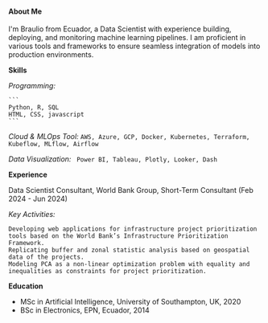 #### About Me

I'm Braulio from Ecuador, a Data Scientist with experience building, deploying, and monitoring machine learning pipelines. I am proficient in various tools and frameworks to ensure seamless integration of models into production environments.

**Skills**

_Programming:_ 

    ```
    Python, R, SQL
    HTML, CSS, javascript
    ```
    
_Cloud & MLOps Tool:_ ```
AWS, Azure, GCP,
Docker, Kubernetes, Terraform, Kubeflow, MLflow, Airflow ```

_Data Visualization:_ ``` Power BI, Tableau, Plotly, Looker, Dash```
     
**Experience**

Data Scientist Consultant, World Bank Group, Short-Term Consultant (Feb 2024 - Jun 2024)

_Key Activities:_ 
```
Developing web applications for infrastructure project prioritization tools based on the World Bank’s Infrastructure Prioritization Framework.
Replicating buffer and zonal statistic analysis based on geospatial data of the projects.
Modeling PCA as a non-linear optimization problem with equality and inequalities as constraints for project prioritization.
```

**Education**
- MSc in Artificial Intelligence, University of Southampton, UK, 2020
- BSc in Electronics, EPN, Ecuador, 2014


<!--

[![Braulio's GitHub stats](https://github-readme-stats.vercel.app/api?username=beotavalo)](https://github.com/anuraghazra/github-readme-stats)
-->
